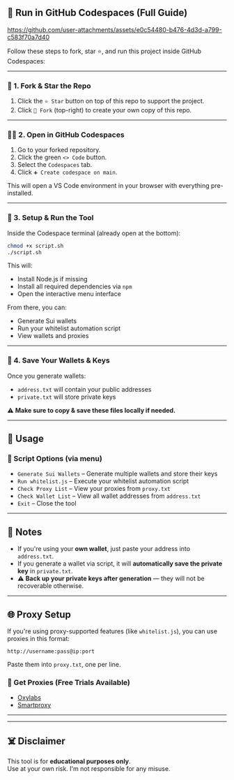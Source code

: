 ## 🚀 Run in GitHub Codespaces (Full Guide)


https://github.com/user-attachments/assets/e0c54480-b476-4d3d-a799-c583f70a7d40


Follow these steps to fork, star ⭐, and run this project inside GitHub Codespaces:

---

### 🌟 1. Fork & Star the Repo

1. Click the `⭐ Star` button on top of this repo to support the project.
2. Click `🔱 Fork` (top-right) to create your own copy of this repo.

---

### 👨‍💻 2. Open in GitHub Codespaces

1. Go to your forked repository.
2. Click the green `<> Code` button.
3. Select the `Codespaces` tab.
4. Click `➕ Create codespace on main`.

This will open a VS Code environment in your browser with everything pre-installed.

---

### 🧰 3. Setup & Run the Tool

Inside the Codespace terminal (already open at the bottom):

```bash
chmod +x script.sh
./script.sh
```

This will:
- Install Node.js if missing
- Install all required dependencies via `npm`
- Open the interactive menu interface

From there, you can:
- Generate Sui wallets
- Run your whitelist automation script
- View wallets and proxies

---

### 💾 4. Save Your Wallets & Keys

Once you generate wallets:
- `address.txt` will contain your public addresses
- `private.txt` will store private keys

⚠️ **Make sure to copy & save these files locally if needed.**

---

## 🧪 Usage

### 💠 Script Options (via menu)
- `Generate Sui Wallets` – Generate multiple wallets and store their keys
- `Run whitelist.js` – Execute your whitelist automation script
- `Check Proxy List` – View your proxies from `proxy.txt`
- `Check Wallet List` – View all wallet addresses from `address.txt`
- `Exit` – Close the tool

---

## 🔐 Notes

- If you're using your **own wallet**, just paste your address into `address.txt`.  
- If you generate a wallet via script, it will **automatically save the private key** in `private.txt`.
- ⚠️ **Back up your private keys after generation** — they will not be recoverable otherwise.

---

## 🌐 Proxy Setup

If you're using proxy-supported features (like `whitelist.js`), you can use proxies in this format:

```
http://username:pass@ip:port
```

Paste them into `proxy.txt`, one per line.

### 🛒 Get Proxies (Free Trials Available)
- [Oxylabs](https://oxylabs.io/)
- [Smartproxy](https://dashboard.smartproxy.com/)

---

---

## ☠️ Disclaimer

This tool is for **educational purposes only**.  
Use at your own risk. I'm not responsible for any misuse.

